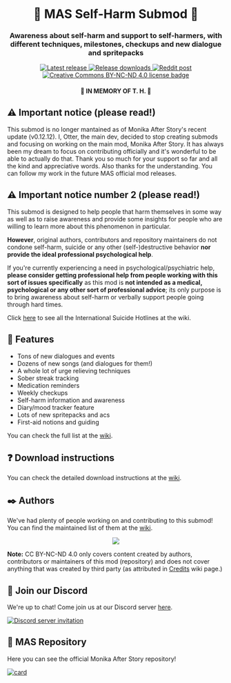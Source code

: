 <h1 align="center">💛 MAS Self-Harm Submod 💛</h1>
<h3 align="center">Awareness about self-harm and support to self-harmers, with different
techniques, milestones, checkups and new dialogue and spritepacks</h3>

<p align="center">
  <a href="https://github.com/my-otter-self/monika_selfharm/releases/latest">
    <img alt="Latest release" src="https://img.shields.io/github/v/release/my-otter-self/monika_selfharm">
  </a>
  <a href="https://github.com/my-otter-self/monika_selfharm/releases">
    <img alt="Release downloads" src="https://img.shields.io/github/downloads/my-otter-self/monika_selfharm/total">
  </a>
  <a href="https://www.reddit.com/r/MASFandom/comments/v1cjv7/huge_new_selfharm_submod_v001_release/">
    <img alt="Reddit post" src="https://img.shields.io/badge/dynamic/json?color=FF4500&label=%F0%9D%97%8B%2Fmasfandom%20post&query=%24[0].data.children[0].data.score&url=https%3A%2F%2Fwww.reddit.com%2Fr%2FMASFandom%2Fcomments%2Fv1cjv7%2Fhuge_new_selfharm_submod_v001_release.json&style=social&logo=reddit&suffix=+upvotes">
  </a>
  <a href="https://github.com/my-otter-self/MAS_selfharm/blob/main/LICENSE.txt">
    <img alt="Creative Commons BY-NC-ND 4.0 license badge" src="https://img.shields.io/badge/License-CC_BY--NC--ND_4.0-lightgrey.svg">
  </a>
</p>

<h4 align="center">💜 IN MEMORY OF T. H. 💜</h4>

## ⚠️ Important notice (please read!)

This submod is no longer mantained as of Monika After Story's recent update (v0.12.12). I, Otter, the main dev, decided to stop creating submods and focusing on working on the main mod, Monika After Story. It has always been my dream to focus on contributing officially and it's wonderful to be able to actually do that. Thank you so much for your support so far and all the kind and appreciative words. Also thanks for the understanding. You can follow my work in the future MAS official mod releases. 

## ⚠️ Important notice number 2 (please read!)

This submod is designed to help people that harm themselves in some way
as well as to raise awareness and provide some insights for people who are
willing to learn more about this phenomenon in particular.

**However**, original authors, contributors and repository maintainers
do not condone self-harm, suicide or any other (self-)destructive behavior
**nor provide the ideal professional psychological help**.

If you're currently experiencing a need in psychological/psychiatric help,
**please consider getting professional help from people working with this
sort of issues specifically** as this mod is **not intended as a medical,
psychological or any other sort of professional advice**; its only purpose
is to bring awareness about self-harm or verbally support people
going through hard times.

Click [here](https://github.com/my-otter-self/MAS_selfharm/wiki/%F0%9F%91%90-Suicide-Hotlines) to see all the International Suicide Hotlines at the wiki.


## 🌟 Features

  * Tons of new dialogues and events
  * Dozens of new songs (and dialogues for them!)
  * A whole lot of urge relieving techniques
  * Sober streak tracking
  * Medication reminders
  * Weekly checkups
  * Self-harm information and awareness
  * Diary/mood tracker feature
  * Lots of new spritepacks and acs
  * First-aid notions and guiding

You can check the full list at the [wiki](https://github.com/my-otter-self/MAS_selfharm/wiki/%F0%9F%8C%9F-Features-(full)).


## ❓ Download instructions

You can check the detailed download instructions at the [wiki](https://github.com/my-otter-self/MAS_selfharm/wiki/%E2%9D%93-Download-instructions).


## ✒️ Authors

We've had plenty of people working on and contributing to this submod! You can find the maintained list of them at the [wiki](https://github.com/my-otter-self/MAS_selfharm/wiki/%E2%9C%92%EF%B8%8F-MAS-Self-Harm-Mod-Team).

<p align="center">
  <a href="https://github.com/my-otter-self/mas_selfharm/graphs/contributors">
    <img src="https://contrib.rocks/image?repo=my-otter-self/mas_selfharm&max=6" />
  </a>
</p>

**Note:** CC BY-NC-ND 4.0 only covers content created by authors, contributors or maintainers of this mod (repository) and does not cover
anything that was created by third party (as attributed in [Credits](https://github.com/my-otter-self/MAS_selfharm/wiki/%F0%9F%93%9D-Credits) wiki page.)


## 💬 Join our Discord

We're up to chat! Come join us at our Discord server [here](https://mon.icu/discord).

[![Discord server invitation](https://discordapp.com/api/guilds/970747033071804426/widget.png?style=banner3)](https://mon.icu/discord)

## 💚 MAS Repository
Here you can see the official Monika After Story repository!

[![card](https://github-readme-stats.vercel.app/api/pin/?username=Monika-After-Story&repo=MonikaModDev)](https://github.com/Monika-After-Story/MonikaModDev)
